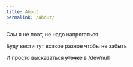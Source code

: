 ```yaml
---
title: About
permalink: /about/
---
```


Сам я не поэт, не надо напрягаться

Буду вести тут всякое разное чтобы не забыть

И просто высказаться ~~уточке~~ в /dev/null
